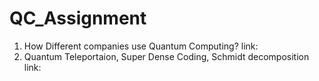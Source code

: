 # QC_Assignment

1. How Different companies use Quantum Computing?
link:
2. Quantum Teleportaion, Super Dense Coding, Schmidt decomposition
link:
